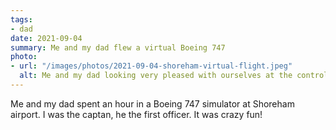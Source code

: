 ```yaml
---
tags:
- dad
date: 2021-09-04
summary: Me and my dad flew a virtual Boeing 747
photo:
- url: "/images/photos/2021-09-04-shoreham-virtual-flight.jpeg"
  alt: Me and my dad looking very pleased with ourselves at the controls of a Boeing 747
---
```

Me and my dad spent an hour in a Boeing 747 simulator at Shoreham airport. I was the captan, he the first officer. It was crazy fun!